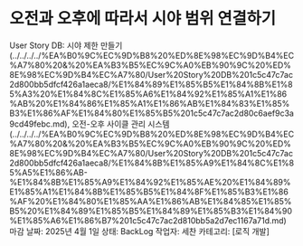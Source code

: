 # 오전과 오후에 따라서 시야 범위 연결하기

User Story DB: 시야 제한 만들기 (../../../../%EA%B0%9C%EC%9D%B8%20%ED%8E%98%EC%9D%B4%EC%A7%80%20&%20%EA%B3%B5%EC%9C%A0%EB%90%9C%20%ED%8E%98%EC%9D%B4%EC%A7%80/User%20Story%20DB%201c5c47c7ac2d800bb5dfcf426a1aeca8/%E1%84%89%E1%85%B5%E1%84%8B%E1%85%A3%20%E1%84%8C%E1%85%A6%E1%84%92%E1%85%A1%E1%86%AB%20%E1%84%86%E1%85%A1%E1%86%AB%E1%84%83%E1%85%B3%E1%86%AF%E1%84%80%E1%85%B5%201c5c47c7ac2d80c6aef9c3a9cd49febc.md), 오전-오후 사이클 관리 시스템 (../../../../%EA%B0%9C%EC%9D%B8%20%ED%8E%98%EC%9D%B4%EC%A7%80%20&%20%EA%B3%B5%EC%9C%A0%EB%90%9C%20%ED%8E%98%EC%9D%B4%EC%A7%80/User%20Story%20DB%201c5c47c7ac2d800bb5dfcf426a1aeca8/%E1%84%8B%E1%85%A9%E1%84%8C%E1%85%A5%E1%86%AB-%E1%84%8B%E1%85%A9%E1%84%92%E1%85%AE%20%E1%84%89%E1%85%A1%E1%84%8B%E1%85%B5%E1%84%8F%E1%85%B3%E1%86%AF%20%E1%84%80%E1%85%AA%E1%86%AB%E1%84%85%E1%85%B5%20%E1%84%89%E1%85%B5%E1%84%89%E1%85%B3%E1%84%90%E1%85%A6%E1%86%B7%201c5c47c7ac2d810bb5a2d7ec1167a71d.md)
마감 날짜: 2025년 4월 1일
상태: BackLog
작업자: 세찬
카테고리: [로직 개발]